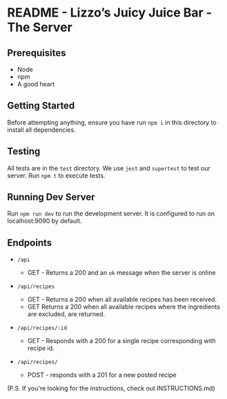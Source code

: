 # README - Lizzo’s Juicy Juice Bar - The Server

## Prerequisites

- Node
- npm
- A good heart

## Getting Started

Before attempting anything, ensure you have run `npm i` in this directory to install all dependencies.

## Testing

All tests are in the `test` directory. We use `jest` and `supertest` to test our server. Run `npm t` to execute tests.

## Running Dev Server

Run `npm run dev` to run the development server. It is configured to run on localhost:9090 by default.

## Endpoints

- `/api`

  - GET - Returns a 200 and an `ok` message when the server is online

- `/api/recipes`

  - GET - Returns a 200 when all available recipes has been received.
  - GET Returns a 200 when all available recipes where the ingredients are excluded, are returned.

- `/api/recipes/:id`

  - GET - Responds with a 200 for a single recipe corresponding with recipe id.

- `/api/recipes/`
  - POST - responds with a 201 for a new posted recipe

(P.S. If you're looking for the instructions, check out INSTRUCTIONS.md)
